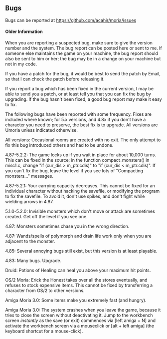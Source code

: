 ## Bugs

Bugs can be reported at https://github.com/acahir/moria/issues


#### Older Information

When you are reporting a suspected bug, make sure to give the version number and the system.  The bug report can be posted here or sent to me. If someone else maintains the game on your machine, the bug report should also be sent to him or her; the bug may be in a change on your machine but not in my code.

If you have a patch for the bug, it would be best to send the patch by Email, so that I can check the patch before releasing it.

If you report a bug which has been fixed in the current version, I may be able to send you a patch, or at least tell you that you can fix the bug by upgrading.  If the bug hasn't been fixed, a good bug report may make it easy to fix.

The following bugs have been reported with some frequency.  Fixes are included where known; for 5.x versions, and 4.8x if you don't have a character you need to preserve, the best fix is to upgrade.  All versions are Umoria unless indicated otherwise.

All versions: Occasional rooms are created with no exit.  The only attempt to fix this bug introduced others and had to be undone.

4.87-5.2.2: The game locks up if you wait in place for about 10,000 turns.  This can be fixed in the source; in the function compact_monsters() in misc1.c, change "if (cur_dis > m_ptr.cdis)" to "if (cur_dis < m_ptr.cdis)".  If you can't fix the bug, leave the level if you see lots of "Compacting monsters..." messages.

4.87-5.2.1: Your carrying capacity decreases.  This cannot be fixed for an individual character without hacking the savefile, or modifying the program to fix the savefile.  To avoid it, don't use spikes, and don't fight while wielding arrows in 4.87.

5.1.0-5.2.0: Invisible monsters which don't move or attack are sometimes created.  Get off the level if you see one.

4.87: Monsters sometimes chase you in the wrong direction.  

4.87: Wands/spells of polymorph and drain life work only when you are adjacent to the monster.

4.85: Several annoying bugs still exist, but this version is at least playable.

4.83: Many bugs.  Upgrade.

Druid: Potions of Healing can heal you above your maximum hit points.

OS/2 Moria: Erick the Honest takes over all the stores eventually, and refuses to stock expensive items.  This cannot be fixed by transferring a character from OS/2 to other versions.

Amiga Moria 3.0: Some items make you extremely fast (and hungry).

Amiga Moria 3.0: The system crashes when you leave the game, because it tries to close the screen without deactivating it.  Jump to the workbench screen _instantly_ as the save (or exit) commences via [left amiga + N] and activate the workbench screen via a mouseclick or [alt + left amiga] (the keyboard shortcut for a mouse-click).